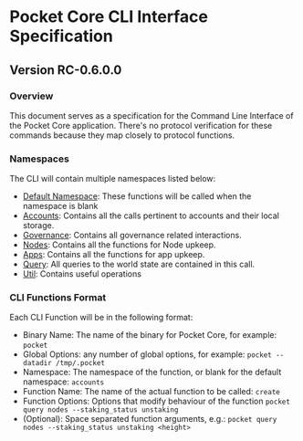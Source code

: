 # Pocket Core CLI Interface Specification
## Version RC-0.6.0.0

### Overview
This document serves as a specification for the Command Line Interface of the Pocket Core application. There's no protocol verification for these commands because they map closely to protocol functions.

### Namespaces
The CLI will contain multiple namespaces listed below:

- [Default Namespace](./default.md): These functions will be called when the namespace is blank
- [Accounts](./accounts.md): Contains all the calls pertinent to accounts and their local storage.
- [Governance](./gov.md): Contains all governance related interactions.
- [Nodes](./nodes.md): Contains all the functions for Node upkeep.
- [Apps](./apps.md): Contains all the functions for app upkeep.
- [Query](./query.md): All queries to the world state are contained in this call.
- [Util](./util.md): Contains useful operations

### CLI Functions Format
Each CLI Function will be in the following format:

- Binary Name: The name of the binary for Pocket Core, for example: `pocket`
- Global Options: any number of global options, for example: `pocket --datadir /tmp/.pocket`
- Namespace: The namespace of the function, or blank for the default namespace: `accounts`
- Function Name: The name of the actual function to be called: `create`
- Function Options: Options that modify behaviour of the function `pocket query nodes --staking_status unstaking`
- (Optional): Space separated function arguments, e.g.: `pocket query nodes --staking_status unstaking <height>`
